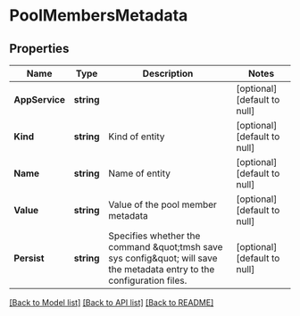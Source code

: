 # PoolMembersMetadata

## Properties
Name | Type | Description | Notes
------------ | ------------- | ------------- | -------------
**AppService** | **string** |  | [optional] [default to null]
**Kind** | **string** | Kind of entity | [optional] [default to null]
**Name** | **string** | Name of entity | [optional] [default to null]
**Value** | **string** | Value of the pool member metadata | [optional] [default to null]
**Persist** | **string** | Specifies whether the command \&quot;tmsh save sys config\&quot; will save the metadata entry to the configuration files. | [optional] [default to null]

[[Back to Model list]](../README.md#documentation-for-models) [[Back to API list]](../README.md#documentation-for-api-endpoints) [[Back to README]](../README.md)


